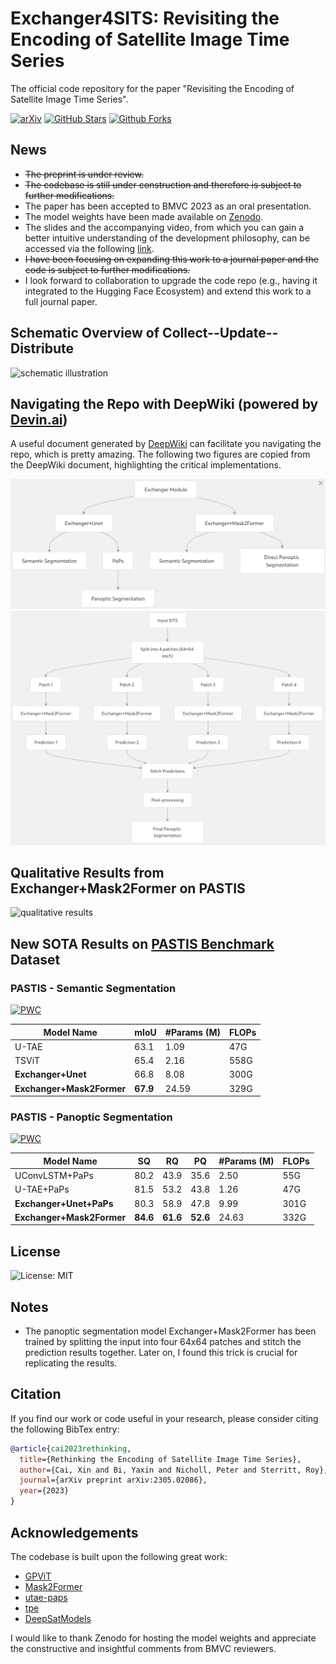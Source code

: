 # Exchanger4SITS: Revisiting the Encoding of Satellite Image Time Series
The official code repository for the paper "Revisiting the Encoding of Satellite Image Time Series".

[![arXiv](https://img.shields.io/badge/arXiv-Paper-<COLOR>.svg)](https://arxiv.org/abs/2305.02086)
[![GitHub Stars](https://img.shields.io/github/stars/TotalVariation/Exchanger4SITS?style=social)](https://github.com/TotalVariation/Exchanger4SITS)
[![Github Forks](https://img.shields.io/github/forks/TotalVariation/Exchanger4SITS?style=social)](https://github.com/TotalVariation/Exchanger4SITS)

## News 
- ~~The preprint is under review.~~
- ~~The codebase is still under construction and therefore is subject to further modifications.~~
- The paper has been accepted to BMVC 2023 as an oral presentation.
- The model weights have been made available on [Zenodo](https://zenodo.org/record/8406435).
- The slides and the accompanying video, from which you can gain a better intuitive understanding of the development philosophy, can be accessed via the following [link](https://totalvariation.github.io/publications/).
- ~~I have been focusing on expanding this work to a journal paper and the code is subject to further modifications.~~
- I look forward to collaboration to upgrade the code repo (e.g., having it integrated to the Hugging Face Ecosystem) and extend this work to a full journal paper.


## Schematic Overview of **Collect--Update--Distribute**

![schematic illustration](./figs/diagram.png)

## Navigating the Repo with DeepWiki (powered by [Devin.ai](https://devin.ai/))

A useful document generated by [DeepWiki](https://deepwiki.com/TotalVariation/Exchanger4SITS) can facilitate you navigating the repo, which is pretty amazing. The following two figures are copied from the DeepWiki document, highlighting the critical implementations.

![The Main Components](./figs/deepwiki_system.png)
![Patch-Based Inference](./figs/deepwiki_patch_inference.png)

## Qualitative Results from Exchanger+Mask2Former on PASTIS

<img src="./figs/pastis_preds.gif" alt="qualitative results" style="width:480px;height:480px;">

## New SOTA Results on [PASTIS Benchmark](https://github.com/VSainteuf/pastis-benchmark) Dataset
### PASTIS - Semantic Segmentation

[![PWC](https://img.shields.io/endpoint.svg?url=https://paperswithcode.com/badge/rethinking-the-encoding-of-satellite-image/semantic-segmentation-on-pastis)](https://paperswithcode.com/sota/semantic-segmentation-on-pastis?p=rethinking-the-encoding-of-satellite-image)

| Model Name         | mIoU | #Params (M) | FLOPs |
| ------------------ |----- |------------ | ------|
| U-TAE | 63.1 | 1.09 | 47G |
| TSViT | 65.4 | 2.16 | 558G |
| **Exchanger+Unet** | 66.8 | 8.08 | 300G |
| **Exchanger+Mask2Former** | **67.9** | 24.59 | 329G |

### PASTIS - Panoptic Segmentation

[![PWC](https://img.shields.io/endpoint.svg?url=https://paperswithcode.com/badge/rethinking-the-encoding-of-satellite-image/panoptic-segmentation-on-pastis)](https://paperswithcode.com/sota/panoptic-segmentation-on-pastis?p=rethinking-the-encoding-of-satellite-image)

| Model Name         | SQ | RQ | PQ | #Params (M) | FLOPs |
| ------------------ |----|----|----|-------------|-------|
| UConvLSTM+PaPs  | 80.2 | 43.9 | 35.6 | 2.50 | 55G |
| U-TAE+PaPs | 81.5 | 53.2 | 43.8 | 1.26 | 47G |
| **Exchanger+Unet+PaPs** | 80.3 | 58.9 | 47.8 | 9.99 | 301G |
| **Exchanger+Mask2Former** | **84.6** | **61.6** | **52.6** | 24.63 | 332G |

## License

![License: MIT](https://img.shields.io/github/license/TotalVariation/Exchanger4SITS)

## Notes
- The panoptic segmentation model Exchanger+Mask2Former has been trained by splitting the input into four 64x64 patches and stitch
the prediction results together. Later on, I found this trick is crucial for replicating the results.
## Citation

If you find our work or code useful in your research, please consider citing the following BibTex entry:

```BibTex
@article{cai2023rethinking,
  title={Rethinking the Encoding of Satellite Image Time Series},
  author={Cai, Xin and Bi, Yaxin and Nicholl, Peter and Sterritt, Roy},
  journal={arXiv preprint arXiv:2305.02086},
  year={2023}
}
```

## Acknowledgements

The codebase is built upon the following great work:

- [GPViT](https://github.com/ChenhongyiYang/GPViT)
- [Mask2Former](https://github.com/facebookresearch/Mask2Former)
- [utae-paps](https://github.com/VSainteuf/utae-paps)
- [tpe](https://github.com/jnyborg/tpe)
- [DeepSatModels](https://github.com/michaeltrs/DeepSatModels)

I would like to thank Zenodo for hosting the model weights and appreciate the constructive and insightful comments from BMVC reviewers.
